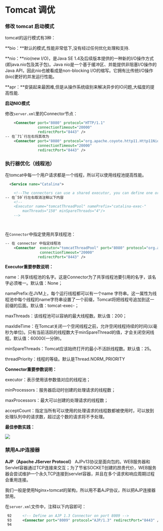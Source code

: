 # Tomcat 调优 

### 修改 tomcat 启动模式

tomcat的运行模式有3种：

**bio：**默认的模式,性能非常低下,没有经过任何优化处理和支持.

**nio：**nio(new I/O)，是Java SE 1.4及后续版本提供的一种新的I/O操作方式(即java.nio包及其子包)。Java nio是一个基于缓冲区、并能提供非阻塞I/O操作的Java API，因此nio也被看成是non-blocking I/O的缩写。它拥有比传统I/O操作(bio)更好的并发运行性能。

**apr：**安装起来最困难,但是从操作系统级别来解决异步的IO问题,大幅度的提高性能.

**启动NIO模式**

修改`server.xml`里的Connector节点：

```xml
    <Connector port="8080" protocol="HTTP/1.1"
               connectionTimeout="20000"
               redirectPort="8443" />
-- 在`71`行左右将其改为
    <Connector port="8080" protocol="org.apache.coyote.http11.Http11NioProtocol"
               connectionTimeout="20000"
               redirectPort="8443" />

```

### 执行器优化（线程池）

在tomcat中每一个用户请求都是一个线程，所以可以使用线程池提高性能。

```xml
  <Service name="Catalina">

    <!--The connectors can use a shared executor, you can define one or more named thread pools-->
-- 在`59`行左右取消注释以下内容
    <!--
    <Executor name="tomcatThreadPool" namePrefix="catalina-exec-"
        maxThreads="150" minSpareThreads="4"/>
    -->

      
```

在`Connector`中指定使用共享线程池：

```xml
-- 在 connector 中指定线程池
	<Connector  executor="tomcatThreadPool" port="8080" protocol="org.apache.coyote.http11.Http11NioProtocol"
                connectionTimeout="20000"
               redirectPort="8443" />
```

**Executor重要参数说明：**

name：共享线程池的名字。这是Connector为了共享线程池要引用的名字，该名字必须唯一。默认值：None；

namePrefix:在JVM上，每个运行线程都可以有一个name 字符串。这一属性为线程池中每个线程的name字符串设置了一个前缀，Tomcat将把线程号追加到这一前缀的后面。默认值：tomcat-exec-；

maxThreads：该线程池可以容纳的最大线程数。默认值：200；

maxIdleTime：在Tomcat关闭一个空闲线程之前，允许空闲线程持续的时间(以毫秒为单位)。只有当前活跃的线程数大于minSpareThread的值，才会关闭空闲线程。默认值：60000(一分钟)。

minSpareThreads：Tomcat应该始终打开的最小不活跃线程数。默认值：25。

threadPriority：线程的等级。默认是Thread.NORM_PRIORITY

**Connector重要参数说明：**

executor：表示使用该参数值对应的线程池；

minProcessors：服务器启动时创建的处理请求的线程数；

maxProcessors：最大可以创建的处理请求的线程数；

acceptCount：指定当所有可以使用的处理请求的线程数都被使用时，可以放到处理队列中的请求数，超过这个数的请求将不予处理。

**最佳参数实践：**

![](http://p3.pstatp.com/large/pgc-image/b6f4cfebbff84bc99e79f78c3ca288bb)

### 禁用AJP连接器

**AJP（Apache JServer Protocol）**
AJPv13协议是面向包的。WEB服务器和Servlet容器通过TCP连接来交互；为了节省SOCKET创建的昂贵代价，WEB服务器会尝试维护一个永久TCP连接到servlet容器，并且在多个请求和响应周期过程会重用连接。

我们一般是使用Nginx+tomcat的架构，所以用不着AJP协议，所以把AJP连接器禁用。

在`server.xml`文件中，注释以下内容即可：

```xml
 92     <!-- Define an AJP 1.3 Connector on port 8009 -->
 93     <Connector port="8009" protocol="AJP/1.3" redirectPort="8443" />
 94 
```

